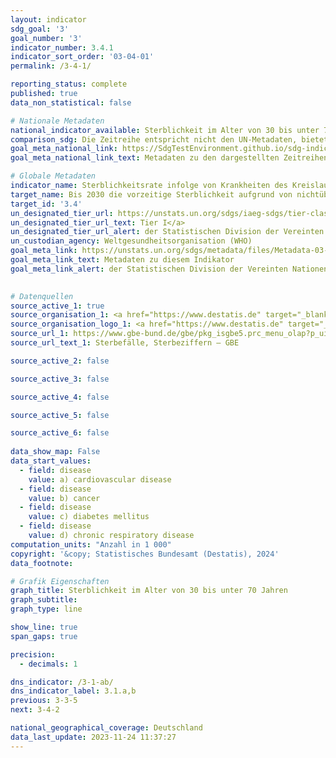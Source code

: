```yaml
---
layout: indicator    
sdg_goal: '3'    
goal_number: '3'    
indicator_number: 3.4.1    
indicator_sort_order: '03-04-01'    
permalink: /3-4-1/    

reporting_status: complete    
published: true    
data_non_statistical: false    

# Nationale Metadaten    
national_indicator_available: Sterblichkeit im Alter von 30 bis unter 70 Jahren    
comparison_sdg: Die Zeitreihe entspricht nicht den UN-Metadaten, bietet aber zusätzliche Informationen.    
goal_meta_national_link: https://SdgTestEnvironment.github.io/sdg-indicators/public/Meta/3.4.1.pdf
goal_meta_national_link_text: Metadaten zu den dargestellten Zeitreihen    

# Globale Metadaten    
indicator_name: Sterblichkeitsrate infolge von Krankheiten des Kreislaufsystems, bösartigen Neubildungen, Diabetes mellitus oder chronischen Atemwegserkrankungen    
target_name: Bis 2030 die vorzeitige Sterblichkeit aufgrund von nichtübertragbaren Krankheiten durch Prävention und Behandlung um ein Drittel senken und die psychische Gesundheit und das Wohlergehen fördern    
target_id: '3.4'    
un_designated_tier_url: https://unstats.un.org/sdgs/iaeg-sdgs/tier-classification/'    
un_designated_tier_url_text: Tier I</a>    
un_designated_tier_url_alert: der Statistischen Division der Vereinten Nationen    
un_custodian_agency: Weltgesundheitsorganisation (WHO)    
goal_meta_link: https://unstats.un.org/sdgs/metadata/files/Metadata-03-04-01.pdf    
goal_meta_link_text: Metadaten zu diesem Indikator    
goal_meta_link_alert: der Statistischen Division der Vereinten Nationen    
    

# Datenquellen
source_active_1: true
source_organisation_1: <a href="https://www.destatis.de" target="_blank"> Statistisches Bundesamt (Destatis) </a>
source_organisation_logo_1: <a href="https://www.destatis.de" target="_blank"><img src="https://sdg-indikatoren.de/public/OrgImgDe/destatis.png" alt="Logo destatis" style="height:60px; width:148px"/></a>
source_url_1: https://www.gbe-bund.de/gbe/pkg_isgbe5.prc_menu_olap?p_uid=gast&p_aid=36812520&p_sprache=D&p_help=3&p_indnr=6&p_indsp=&p_ityp=H&p_fid=
source_url_text_1: Sterbefälle, Sterbeziffern – GBE

source_active_2: false

source_active_3: false

source_active_4: false

source_active_5: false

source_active_6: false
    
data_show_map: False    
data_start_values: 
  - field: disease
    value: a) cardiovascular disease
  - field: disease
    value: b) cancer
  - field: disease
    value: c) diabetes mellitus
  - field: disease
    value: d) chronic respiratory disease    
computation_units: "Anzahl in 1 000"    
copyright: '&copy; Statistisches Bundesamt (Destatis), 2024'    
data_footnote:     

# Grafik Eigenschaften    
graph_title: Sterblichkeit im Alter von 30 bis unter 70 Jahren
graph_subtitle:     
graph_type: line    

show_line: true
span_gaps: true

precision:
  - decimals: 1    

dns_indicator: /3-1-ab/
dns_indicator_label: 3.1.a,b
previous: 3-3-5    
next: 3-4-2    

national_geographical_coverage: Deutschland    
data_last_update: 2023-11-24 11:37:27    
---
```


<span></span>